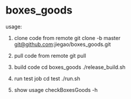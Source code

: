 # boxes_goods

usage:
1. clone code from remote
git clone -b master git@github.com:jiegao/boxes_goods.git

2. pull code from remote
git pull

3. build code
cd boxes_goods
./release_build.sh

4. run test job
cd test
./run.sh

5. show usage
checkBoxesGoods -h
